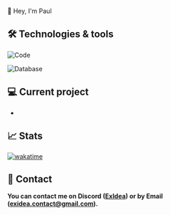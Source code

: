 🍂 Hey, I'm Paul 

## 🛠 Technologies & tools

![Code](https://img.shields.io/badge/Code-Java-informational?style=flat&logo=Code&logoColor=white&color=2bbc8a)

![Database](https://img.shields.io/badge/Database-MySQL-informational?style=flat&logo=Databases&logoColor=white&color=2bbc8a)

## 💻 Current project

- 

## 📈 Stats

[![wakatime](https://wakatime.com/badge/user/9916387b-3072-4cf8-b168-749224fbf493.svg)](https://wakatime.com/@9916387b-3072-4cf8-b168-749224fbf493)

## 🔗 Contact

**You can contact me on Discord ([ExIdea](https://discord.com/users/381117962091888651)) or by Email ([exidea.contact@gmail.com](mailto:exidea.contact@gmail.com)).**
